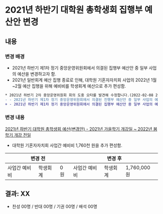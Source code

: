 2021년 하반기 대학원 총학생회 집행부 예산안 변경
==

## 내용

### 변경 배경

- 2021년 하반기 제1차 정기 중앙운영위원회에서 의결된 집행부 예산안 중 일부 사업의 예산을 변경하고자 함.
- 2021년 일반회계 예산 집행 종료로 인해, 대학원 기혼자자치회 사업의 2022년 1월~2월 예산 집행을 위해 예비비를 학생회계 예산으로 추가 편성함. 

```diff
* 2021년 하반기 2차 중앙운영위원회 회의 도중 오타를 발견해 수정합니다.(2022-02-08 20:30) 
- - 2021년 하반기 제1차 정기 중앙운영위원회에서 의결된 진행부 예산안 중 일부 사업의 예산을 변경하고자 함.
+ - 2021년 하반기 제1차 정기 중앙운영위원회에서 의결된 집행부 예산안 중 일부 사업의 예산을 변경하고자 함.
```

### 변경 내용 

[2021년 하반기 대학원 총학생회 예산(변경안) - 2021년 가을학기 개강일 ~ 2022년 봄학기 개강 전일](https://github.com/kaistgsa/CMCM/blob/5314b69415dd3daaf34614763cdf469a9cce53a4/2021-2H-2nd-CMC/resources/2021%EB%85%84_%ED%95%98%EB%B0%98%EA%B8%B0_%EB%8C%80%ED%95%99%EC%9B%90_%EC%B4%9D%ED%95%99%EC%83%9D%ED%9A%8C_%EC%98%88%EC%82%B0(%EB%B3%80%EA%B2%BD%EC%95%88)_2021%EB%85%84_%EA%B0%80%EC%9D%84%ED%95%99%EA%B8%B0_%EA%B0%9C%EA%B0%95%EC%9D%BC_2022%EB%85%84_%EB%B4%84%ED%95%99%EA%B8%B0_.pdf)


- 대학원 기혼자자치회 사업간 예비비 1,760천 원을 추가 편성함.
    
 <table>
<thead>
  <tr>
    <th colspan="3">변경 전</th>
    <th colspan="3">변경 후</th>
  </tr>
</thead>
<tbody>
  <tr>
    <td colspan="1">사업간 예비비</td>
    <td colspan="1">학생회계</td>
    <td colspan="1">0 원</td>
    <td colspan="1">사업간 예비비</td>
    <td colspan="1">학생회계</td>
    <td colspan="1">1,760,000 원</td>
  
  </tbody>
</table>




## 결과: XX
- 찬성 00명 / 반대 00명 / 기권 00명 / 배석 00명


